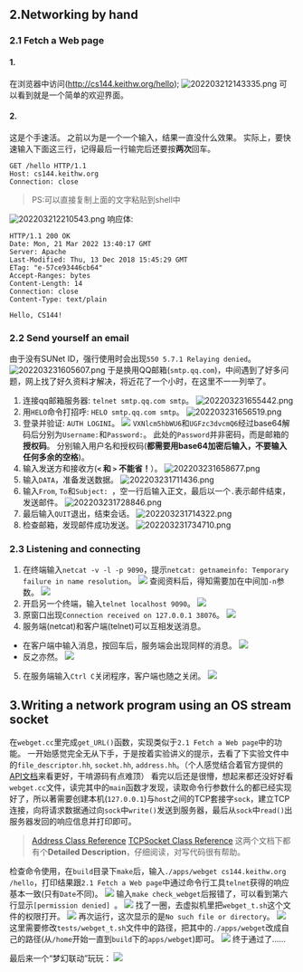 ## 2.Networking by hand
### 2.1 Fetch a Web page
#### 1.
在浏览器中访问(http://cs144.keithw.org/hello);
![202203212143335.png](https://s2.loli.net/2022/03/24/1HgBwFlYGa3szWj.png)
可以看到就是一个简单的欢迎界面。
#### 2.
这是个手速活。
之前以为是一个一个输入，结果一直没什么效果。
实际上，要快速输入下面这三行，记得最后一行输完后还要按**两次**回车。
```
GET /hello HTTP/1.1
Host: cs144.keithw.org
Connection: close
```
> PS:可以直接复制上面的文字粘贴到shell中

![202203212210543.png](https://s2.loli.net/2022/03/24/j2y9eFVil7wdGD8.png)
响应体:
````
HTTP/1.1 200 OK
Date: Mon, 21 Mar 2022 13:40:17 GMT
Server: Apache
Last-Modified: Thu, 13 Dec 2018 15:45:29 GMT
ETag: "e-57ce93446cb64"
Accept-Ranges: bytes
Content-Length: 14
Connection: close
Content-Type: text/plain

Hello, CS144!
````
### 2.2 Send yourself an email
由于没有SUNet ID，强行使用时会出现`550 5.7.1 Relaying denied`。
![202203231605607.png](https://s2.loli.net/2022/03/24/923Ua74KWJqpznE.png)
于是换用QQ邮箱(`smtp.qq.com`)，中间遇到了好多问题，网上找了好久资料才解决，将近花了一个小时，在这里不一一列举了。
1. 连接qq邮箱服务器: `telnet smtp.qq.com smtp`。
![202203231655442.png](https://s2.loli.net/2022/03/24/XKzMaZIf1oLDks4.png)
2. 用`HELO`命令打招呼: `HELO smtp.qq.com smtp`。
![202203231656519.png](https://s2.loli.net/2022/03/24/SFObPVvLKsx6DRQ.png)
3. 登录并验证: `AUTH LOGINI`。
![](https://s2.loli.net/2022/03/24/v58F2aYjKokzMEn.png)
  `VXNlcm5hbWU6`和`UGFzc3dvcmQ6`经过base64解码后分别为`Username:`和`Password:`。
  此处的`Password`并非密码，而是邮箱的**授权码**。
  分别输入用户名和授权码(**都需要用base64加密后输入，不要输入任何多余的空格**)。
4. 输入发送方和接收方(**`<` 和 `>` 不能省！**）。
![202203231658677.png](https://s2.loli.net/2022/03/24/8NdYoRkOMnf3taL.png)
5. 输入`DATA`，准备发送数据。
![202203231711436.png](https://s2.loli.net/2022/03/24/aAirnVskxzb2oFe.png)
6. 输入`From`, `To`和`Subject: `，空一行后输入正文，最后以一个`.`表示邮件结束，发送邮件。
![202203231728846.png](https://s2.loli.net/2022/03/24/EWLvhou24jkQxtc.png)
7. 最后输入`QUIT`退出，结束会话。
![202203231714322.png](https://s2.loli.net/2022/03/24/w3iCdbymHqtfzA9.png)
8. 检查邮箱，发现邮件成功发送。
![202203231734710.png](https://s2.loli.net/2022/03/24/IdOAm2ZezgBWEtN.png)

### 2.3 Listening and connecting
1. 在终端输入`netcat -v -l -p 9090`，提示`netcat: getnameinfo: Temporary failure in name resolution`。
  ![](https://s2.loli.net/2022/03/25/W6hfcQTtRd1mbua.png)
  查阅资料后，得知需要加在中间加`-n`参数。
  ![](https://s2.loli.net/2022/03/25/rPqhSdQc81oGCYH.png)
2. 开启另一个终端，输入`telnet localhost 9090`。
  ![](https://s2.loli.net/2022/03/25/SiwQmGdZ58vJugj.png)
3. 原窗口出现`Connection received on 127.0.0.1 38076`。
  ![](https://s2.loli.net/2022/03/25/2LOQ3Fz7JZUbWvn.png)
4. 服务端(netcat)和客户端(telnet)可以互相发送消息。
  - 在客户端中输入消息，按回车后，服务端会出现同样的消息。
  ![](https://s2.loli.net/2022/03/25/ZrxcwiLSQYnF2pz.png)
  - 反之亦然。
  ![](https://s2.loli.net/2022/03/25/bDJQXxBGha4pdMF.png)
5. 在服务端输入`Ctrl C`关闭程序，客户端也随之关闭。
  ![](https://s2.loli.net/2022/03/25/EaM6j5L3TYtsQPw.png)

## 3.Writing a network program using an OS stream socket
在`webget.cc`里完成`get_URL()`函数，实现类似于`2.1 Fetch a Web page`中的功能。
一开始感觉完全无从下手，于是按着实验讲义的提示，去看了下实验文件中的`file_descriptor.hh`, `socket.hh`, `address.hh`。（个人感觉结合着官方提供的[API文档](https://cs144.github.io/doc/lab0/annotated.html)来看更好，干啃源码有点难顶）
看完以后还是很懵，想起来都还没好好看`webget.cc`文件，读完其中的`main`函数才发现，读取命令行参数什么的都已经实现好了，所以著需要创建本机(`127.0.0.1`)与`host`之间的TCP套接字`sock`，建立TCP连接，向将请求数据通过向`sock`中`write()`发送到服务器，最后从`sock`中`read()`出服务器发回的响应信息并打印即可。

> [Address Class Reference](https://cs144.github.io/doc/lab0/class_address.html#a05f9af41381d22e7df2fb4073b590c53)
> [TCPSocket Class Reference](https://cs144.github.io/doc/lab0/class_t_c_p_socket.html)
> 这两个文档下都有个**Detailed Description**，仔细阅读，对写代码很有帮助。

检查命令使用，在`build`目录下`make`后，输入`./apps/webget cs144.keithw.org /hello`，打印结果跟`2.1 Fetch a Web page`中通过命令行工具`telnet`获得的响应基本一致(只有`Date`不同)。
![](https://s2.loli.net/2022/03/26/EOMTVcCn7oZ56dg.png)
输入`make check_webget`后报错了，可以看到第六行显示`[permission denied] `。
![](https://s2.loli.net/2022/03/26/VGZqxQL14HoRKyN.png)
找了一圈，去虚拟机里把`webget_t.sh`这个文件的权限打开。
![](https://s2.loli.net/2022/03/26/fiqwWTLZeB5jNzC.png)
再次运行，这次显示的是`No such file or directory`。
![](https://s2.loli.net/2022/03/26/1o2PhtTxUGYgHzL.png)
这里需要修改`tests/webget_t.sh`文件中的路径，把其中的`./apps/webget`改成自己的路径(从`/home`开始一直到`build`下的`apps/webget`)即可。
![](https://s2.loli.net/2022/03/26/U9KIM7Jw81CZNFg.png)
终于通过了……

最后来一个“梦幻联动”玩玩：
![](https://s2.loli.net/2022/03/26/TPAdzXrnHekFUhp.png)